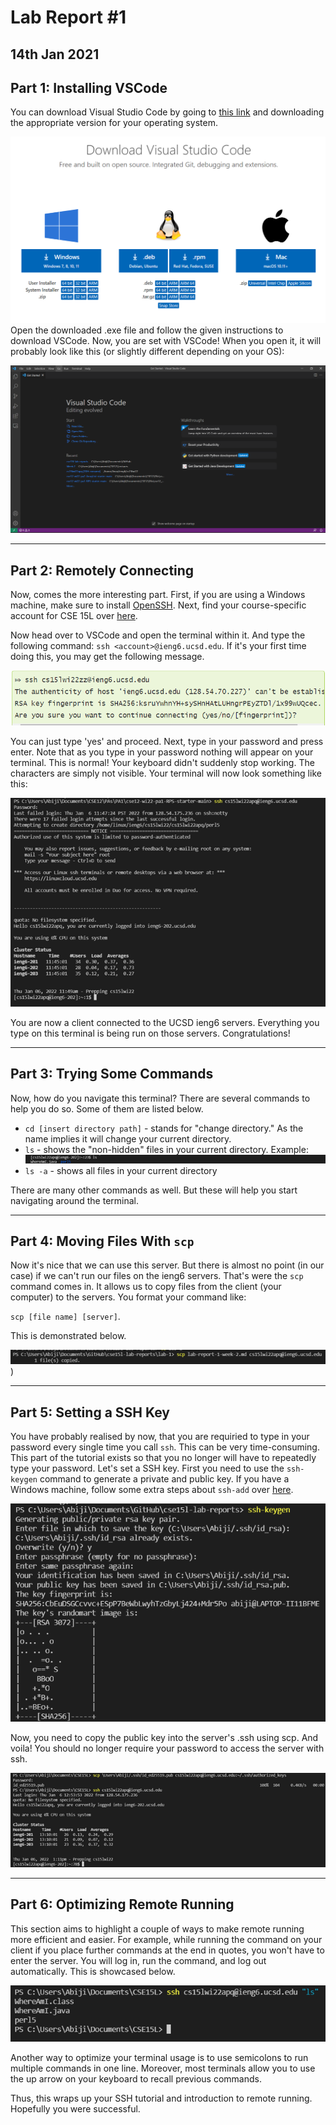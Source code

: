 # **Lab Report #1**
## 14th Jan 2021

## **Part 1: Installing VSCode**
You can download Visual Studio Code by going to [this link](https://code.visualstudio.com/download) and downloading the appropriate version for your operating system. 

![Image](VSCode_download.png)
Open the downloaded .exe file and follow the given instructions to download VSCode. Now, you are set with VSCode! When you open it, it will probably look like this (or slightly different depending on your OS): 

![Image](vscode_opening.png)

---
## **Part 2: Remotely Connecting**
Now, comes the more interesting part. First, if you are using a Windows machine, make sure to install [OpenSSH](https://docs.microsoft.com/en-us/windows-server/administration/openssh/openssh_install_firstuse). Next, find your course-specific account for CSE 15L over [here](https://sdacs.ucsd.edu/~icc/index.php). 

Now head over to VSCode and open the terminal within it. And type the following command: `ssh <account>@ieng6.ucsd.edu`. If it's your first time doing this, you may get the following message. 

![Image](first_ssh.png)

You can just type 'yes' and proceed. Next, type in your password and press enter. Note that as you type in your password nothing will appear on your terminal. This is normal! Your keyboard didn't suddenly stop working. The characters are simply not visible. Your terminal will now look something like this: 

![Image](ssh_initial_page.png)

You are now a client connected to the UCSD ieng6 servers. Everything you type on this terminal is being run on those servers. Congratulations!

---
## **Part 3: Trying Some Commands**
Now, how do you navigate this terminal? There are several commands to help you do so. Some of them are listed below. 

* `cd [insert directory path]` - stands for "change directory." As the name implies it will change your current directory. 
*  `ls` - shows the "non-hidden" files in your current directory. Example: ![Image](ex_ls.png)
* `ls -a` - shows all files in your current directory

There are many other commands as well. But these will help you start navigating around the terminal. 

---
## **Part 4: Moving Files With `scp`**
Now it's nice that we can use this server. But there is almost no point (in our case) if we can't run our files on the ieng6 servers. That's were the `scp` command comes in. It allows us to copy files from the client (your computer) to the servers. You format your command like: 

`scp [file name] [server]`. 

This is demonstrated below.

![Image](scp_ex.png))

---
## **Part 5: Setting a SSH Key**
You have probably realised by now, that you are requiried to type in your password every single time you call `ssh`. This can be very time-consuming. This part of the tutorial exists so that you no longer will have to repeatedly type your password. Let's set a SSH key. First you need to use the `ssh-keygen` command to generate a private and public key. If you have a Windows machine, follow some extra steps about `ssh-add` over [here](https://docs.microsoft.com/en-us/windows-server/administration/openssh/openssh_keymanagement#user-key-generation). 

![Image](ssh_keygen.png)

Now, you need to copy the public key into the server's .ssh using scp. And voila! You should no longer require your password to access the server with ssh. 

![Image](ssh_no_password.png)

---
## **Part 6: Optimizing Remote Running**
This section aims to highlight a couple of ways to make remote running more efficient and easier. For example, while running the command on your client if you place further commands at the end in quotes, you won't have to enter the server. You will log in, run the command, and log out automatically. This is showcased below. 

![Image](running_more_smoothly.png)

Another way to optimize your terminal usage is to use semicolons to run multiple commands in one line. Moreover, most terminals allow you to use the up arrow on your keyboard to recall previous commands. 

Thus, this wraps up your SSH tutorial and introduction to remote running. Hopefully you were successful. 
